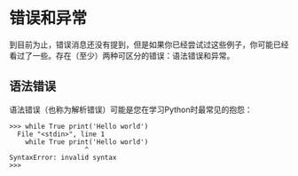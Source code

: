 # 错误和异常

到目前为止，错误消息还没有提到，但是如果你已经尝试过这些例子，你可能已经看过了一些。存在（至少）两种可区分的错误：语法错误和异常。

## 语法错误

语法错误（也称为解析错误）可能是您在学习Python时最常见的抱怨：

```
>>> while True print('Hello world')
  File "<stdin>", line 1
    while True print('Hello world')
                   ^
SyntaxError: invalid syntax
>>>

```



